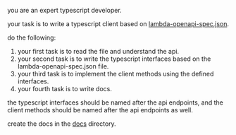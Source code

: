 you are an expert typescript developer.

your task is to write a typescript client based on [lambda-openapi-spec.json](lambda-openapi-spec.json).

do the following:

1. your first task is to read the file and understand the api.
2. your second task is to write the typescript interfaces based on the lambda-openapi-spec.json file.
3. your third task is to implement the client methods using the defined interfaces.
4. your fourth task is to write docs.

the typescript interfaces should be named after the api endpoints, and the client methods should be named after the api endpoints as well.

create the docs in the [docs](../docs/) directory. 